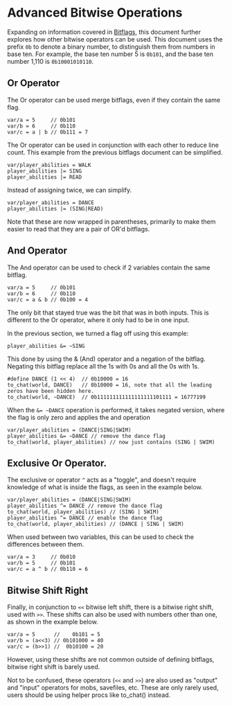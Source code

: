 # Advanced Bitwise Operations

Expanding on information covered in [Bitflags](./bitflags.md), this document
further explores how other bitwise operators can be used. This document uses the
prefix `0b` to denote a binary number, to distinguish them from numbers in base
ten. For example, the base ten number 5 is `0b101`, and the base ten number
1,110 is `0b10001010110`.

## Or Operator

The Or operator can be used merge bitflags, even if they contain the same flag.

```
var/a = 5     // 0b101
var/b = 6     // 0b110
var/c = a | b // 0b111 = 7
```

The Or operator can be used in conjunction with each other to reduce line count.
This example from the previous bitflags document can be simplified.

```dm
var/player_abilities = WALK
player_abilities |= SING
player_abilities |= READ
```

Instead of assigning twice, we can simplify.

```dm
var/player_abilities = DANCE
player_abilities |= (SING|READ)
```

Note that these are now wrapped in parentheses, primarily to make them easier to
read that they are a pair of OR'd bitflags.

## And Operator

The And operator can be used to check if 2 variables contain the same bitflag.

```
var/a = 5     // 0b101
var/b = 6     // 0b110
var/c = a & b // 0b100 = 4
```

The only bit that stayed true was the bit that was in both inputs. This is
different to the Or operator, where it only had to be in one input.

In the previous section, we turned a flag off using this example:

```dm
player_abilities &= ~SING
```

This done by using the & (And) operator and a negation of the bitflag. Negating
this bitflag replace all the 1s with 0s and all the 0s with 1s.

```
#define DANCE (1 << 4)  // 0b10000 = 16
to_chat(world, DANCE)   // 0b10000 = 16, note that all the leading zeros have been hidden here.
to_chat(world, ~DANCE)  // 0b111111111111111111101111 = 16777199
```

When the `&= ~DANCE` operation is performed, it takes negated version, where the
flag is only zero and applies the and operation

```
var/player_abilities = (DANCE|SING|SWIM)
player_abilities &= ~DANCE // remove the dance flag
to_chat(world, player_abilities) // now just contains (SING | SWIM)
```

## Exclusive Or Operator.

The exclusive or operator `^` acts as a "toggle", and doesn't require knowledge
of what is inside the flags, as seen in the example below.

```
var/player_abilities = (DANCE|SING|SWIM)
player_abilities ^= DANCE // remove the dance flag
to_chat(world, player_abilities) // (SING | SWIM)
player_abilities ^= DANCE // enable the dance flag
to_chat(world, player_abilities) // (DANCE | SING | SWIM)
```

When used between two variables, this can be used to check the differences
between them.

```
var/a = 3     // 0b010
var/b = 5     // 0b101
var/c = a ^ b // 0b110 = 6
```

## Bitwise Shift Right

Finally, in conjunction to `<<` bitwise left shift, there is a bitwise right
shift, used with `>>`. These shifts can also be used with numbers other than
one, as shown in the example below.

```dm
var/a = 5      //    0b101 = 5
var/b = (a<<3) // 0b101000 = 40
var/c = (b>>1) //  0b10100 = 20
```

However, using these shifts are not common outside of defining bitflags, bitwise
right shift is barely used.

Not to be confused, these operators (`<<` and `>>`) are also used as "output"
and "input" operators for mobs, savefiles, etc. These are only rarely used,
users should be using helper procs like to_chat() instead.
